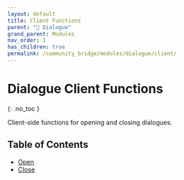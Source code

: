 ```yaml
---
layout: default
title: Client Functions
parent: "💬 Dialogue"
grand_parent: Modules
nav_order: 1
has_children: true
permalink: /community_bridge/modules/dialogue/client/
---
```


# Dialogue Client Functions
{: .no_toc }

Client-side functions for opening and closing dialogues.

## Table of Contents

- [Open](client/Open.md)
- [Close](client/Close.md)
